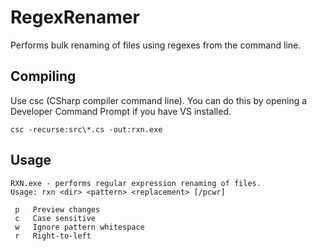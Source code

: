 # RegexRenamer
Performs bulk renaming of files using regexes from the command line.

## Compiling

Use csc (CSharp compiler command line). You can do this by opening a Developer Command Prompt if you have VS installed.

```
csc -recurse:src\*.cs -out:rxn.exe
```

## Usage

```
RXN.exe - performs regular expression renaming of files.
Usage: rxn <dir> <pattern> <replacement> [/pcwr]

 p   Preview changes
 c   Case sensitive
 w   Ignore pattern whitespace
 r   Right-to-left
```
